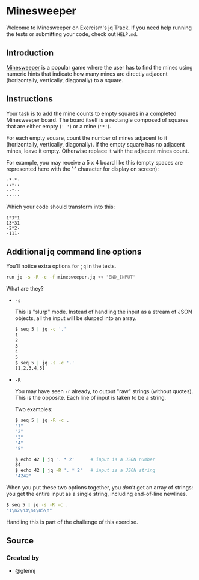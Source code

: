 # Minesweeper

Welcome to Minesweeper on Exercism's jq Track.
If you need help running the tests or submitting your code, check out `HELP.md`.

## Introduction

[Minesweeper][wikipedia] is a popular game where the user has to find the mines using numeric hints that indicate how many mines are directly adjacent (horizontally, vertically, diagonally) to a square.

[wikipedia]: https://en.wikipedia.org/wiki/Minesweeper_(video_game)

## Instructions

Your task is to add the mine counts to empty squares in a completed Minesweeper board.
The board itself is a rectangle composed of squares that are either empty (`' '`) or a mine (`'*'`).

For each empty square, count the number of mines adjacent to it (horizontally, vertically, diagonally).
If the empty square has no adjacent mines, leave it empty.
Otherwise replace it with the adjacent mines count.

For example, you may receive a 5 x 4 board like this (empty spaces are represented here with the '·' character for display on screen):

```text
·*·*·
··*··
··*··
·····
```

Which your code should transform into this:

```text
1*3*1
13*31
·2*2·
·111·
```

## Additional jq command line options

You'll notice extra options for `jq` in the tests.

```sh
run jq -s -R -c -f minesweeper.jq << 'END_INPUT'
```

What are they?

* `-s`

  This is "slurp" mode.
  Instead of handling the input as a stream of JSON objects, 
  all the input will be slurped into an array.

  ```sh
  $ seq 5 | jq -c '.'
  1
  2
  3
  4
  5
  $ seq 5 | jq -s -c '.'
  [1,2,3,4,5]
  ```

* `-R`

  You may have seen `-r` already, to output "raw" strings (without quotes).
  This is the opposite.
  Each line of input is taken to be a string.

  Two examples:

  ```sh
  $ seq 5 | jq -R -c .
  "1"
  "2"
  "3"
  "4"
  "5"

  $ echo 42 | jq '. * 2'      # input is a JSON number
  84
  $ echo 42 | jq -R '. * 2'   # input is a JSON string
  "4242"
  ```

When you put these two options together, you _don't_ get an array of strings:
you get the entire input as a single string, including end-of-line newlines.

```sh
$ seq 5 | jq -s -R -c .
"1\n2\n3\n4\n5\n" 
```

Handling this is part of the challenge of this exercise.

## Source

### Created by

- @glennj
